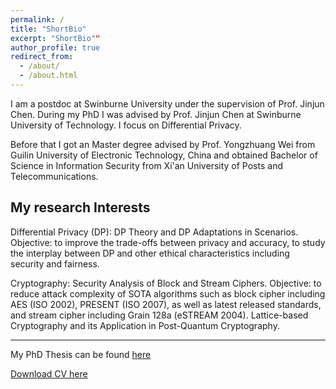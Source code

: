 ```yaml
---
permalink: /
title: "ShortBio"
excerpt: "ShortBio""
author_profile: true
redirect_from: 
  - /about/
  - /about.html
---
```

I am a postdoc at Swinburne University under the supervision of Prof. Jinjun Chen. During my PhD I was advised by Prof. Jinjun Chen at Swinburne University of Technology. 
I focus on Differential Privacy.

Before that I got an Master degree advised by Prof. Yongzhuang Wei from Guilin
University of Electronic Technology, China and
obtained Bachelor of Science in Information Security
from Xi'an University of Posts and Telecommunications.

## My research Interests
Differential Privacy (DP): DP Theory and DP Adaptations in Scenarios. Objective: to improve the trade-offs
between privacy and accuracy, to study the interplay between DP and other ethical
characteristics including security and fairness. 


Cryptography: Security Analysis of Block and Stream Ciphers. Objective: to reduce attack complexity of
SOTA algorithms such as block cipher including AES (ISO 2002), PRESENT (ISO 2007),
as well as latest released standards, and stream cipher including Grain 128a (eSTREAM
2004). Lattice-based Cryptography and its Application in Post-Quantum Cryptography.

------

My PhD Thesis can be found [here](/files/Thesis_Ying.pdf)


[Download CV here](/files/CV_Ying.pdf)
